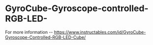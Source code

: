 # GyroCube-Gyroscope-controlled-RGB-LED-
For more information -- https://www.instructables.com/id/GyroCube-Gyroscope-Controlled-RGB-LED-Cube/
